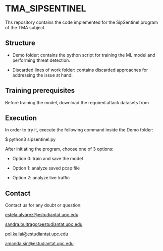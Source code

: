 # TMA_SIPSENTINEL
Ths repository contains the code implemented for the SipSentinel program of the TMA subject.

## Structure
- Demo folder: contains the python script for training the ML model and performing threat detection.

- Discarded lines of work folder: contains discarded approaches for addressing the issue at hand.

## Training prerequisites
Before training the model, download the required attack datasets from

## Execution
In order to try it, execute the following command inside the Demo folder:

$ python3 sipsentinel.py

After initiating the program, choose one of 3 options:


- Option 0: train and save the model


- Option 1: analyze saved pcap file


- Option 2: analyze live traffic



## Contact
Contact us for any doubt or question:

estela.alvarez@estudiantat.upc.edu

sandra.buitrago@estudiantat.upc.edu

pol.kallai@estudiantat.upc.edu

amanda.sin@estudiantat.upc.edu
